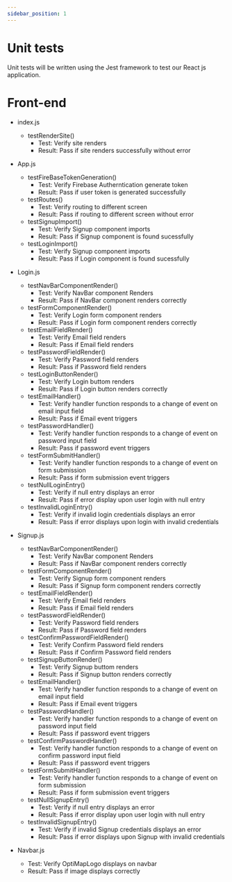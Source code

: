 ```yaml
---
sidebar_position: 1
---
```

# Unit tests
Unit tests will be written using the Jest framework to test our React js application. 

# Front-end
- index.js
    - testRenderSite() 
        - Test: Verify site renders  
        - Result: Pass if site renders successfully without error

- App.js
    - testFireBaseTokenGeneration()
        - Test: Verify Firebase Autherntication generate token
        - Result: Pass if user token is generated successfully
    - testRoutes() 
        - Test: Verify routing to different screen 
        - Result: Pass if routing to different screen without error 
    - testSignupImport()
        - Test: Verify Signup component imports 
        - Result: Pass if Signup component is found sucessfully
    - testLoginImport()
        - Test: Verify Signup component imports 
        - Result: Pass if Login component is found sucessfully

- Login.js
    - testNavBarComponentRender()
        - Test: Verify NavBar component Renders 
        - Result: Pass if NavBar component renders correctly 
    - testFormComponentRender()
        - Test: Verify Login form component renders 
        - Result: Pass if Login form component renders correctly 
    - testEmailFieldRender()
        - Test: Verify Email field renders 
        - Result: Pass if Email field renders 
    - testPasswordFieldRender()
        - Test: Verify Password field renders 
        - Result: Pass if Password field renders 
    - testLoginButtonRender()
        - Test: Verify Login buttom renders
        - Result: Pass if Login button renders correctly
    - testEmailHandler()
        - Test: Verify handler function responds to a change of event on email input field
        - Result: Pass if Email event triggers 
    - testPasswordHandler()
        - Test: Verify handler function responds to a change of event on password input field
        - Result: Pass if password event triggers
    - testFormSubmitHandler()
        - Test: Verify handler function responds to a change of event on form submission
        - Result: Pass if form submission event triggers
    - testNullLoginEntry()
        - Test: Verify if null entry displays an error 
        - Result: Pass if error display upon user login with null entry
    - testInvalidLoginEntry()
        - Test: Verify if invalid login credentials displays an error 
        - Result: Pass if error displays upon login with invalid credentials 

- Signup.js
    - testNavBarComponentRender()
        - Test: Verify NavBar component Renders 
        - Result: Pass if NavBar component renders correctly 
    - testFormComponentRender()
        - Test: Verify Signup form component renders 
        - Result: Pass if Signup form component renders correctly 
    - testEmailFieldRender()
        - Test: Verify Email field renders 
        - Result: Pass if Email field renders 
    - testPasswordFieldRender()
        - Test: Verify Password field renders 
        - Result: Pass if Password field renders 
    - testConfirmPasswordFieldRender()
        - Test: Verify Confirm Password field renders 
        - Result: Pass if Confirm Password field renders 
    - testSignupButtonRender()
        - Test: Verify Signup buttom renders
        - Result: Pass if Signup button renders correctly
    - testEmailHandler()
        - Test: Verify handler function responds to a change of event on email input field
        - Result: Pass if Email event triggers 
    - testPasswordHandler()
        - Test: Verify handler function responds to a change of event on password input field
        - Result: Pass if password event triggers
    - testConfirmPasswordHandler()
        - Test: Verify handler function responds to a change of event on confirm password input field
        - Result: Pass if password event triggers
    - testFormSubmitHandler()
        - Test: Verify handler function responds to a change of event on form submission
        - Result: Pass if form submission event triggers
    - testNullSignupEntry()
        - Test: Verify if null entry displays an error 
        - Result: Pass if error display upon user login with null entry
    - testInvalidSignupEntry()
        - Test: Verify if invalid Signup credentials displays an error 
        - Result: Pass if error displays upon Signup with invalid credentials 

- Navbar.js
    - Test: Verify OptiMapLogo displays on navbar
    - Result: Pass if image displays correctly

